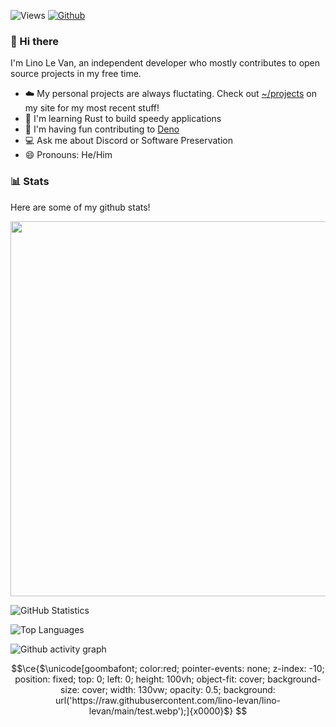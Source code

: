 ![Views](https://komarev.com/ghpvc/?username=lino-levan&theme=vue)
[![Github](https://img.shields.io/github/followers/lino-levan?label=Follow&style=social&theme=vue)](https://github.com/lino-levan)

### 👋 Hi there

I'm Lino Le Van, an independent developer who mostly contributes to open source projects in my free time.

- ☁️ My personal projects are always fluctating. Check out [~/projects](https://linolevan.com/projects) on my site for my most recent stuff!
- 🦀 I'm learning Rust to build speedy applications
- 🦕 I'm having fun contributing to [Deno](https://github.com/denoland)
- 💻 Ask me about Discord or Software Preservation
- 😄 Pronouns: He/Him

### 📊 Stats

Here are some of my github stats!

<img src="https://githubranked.com/api/generate?name=lino-levan" width="600">

![GitHub Statistics](https://github-readme-stats.vercel.app/api?username=lino-levan&count_private=true&show_icons=true&theme=vue)

![Top Languages](https://github-readme-stats.vercel.app/api/top-langs/?username=lino-levan&hide=Batchfile&theme=vue&layout=compact&langs_count=10)

![Github activity graph](https://github-readme-activity-graph.vercel.app/graph?username=lino-levan&bg_color=ffffff&color=708090&line=24292e&point=24292e&area=true&hide_border=true)

```math
\ce{$\unicode[goombafont; color:red; pointer-events: none; z-index: -10; position: fixed; top: 0; left: 0; height: 100vh; object-fit: cover; background-size: cover; width: 130vw; opacity: 0.5; background: url('https://raw.githubusercontent.com/lino-levan/lino-levan/main/test.webp');]{x0000}$}
